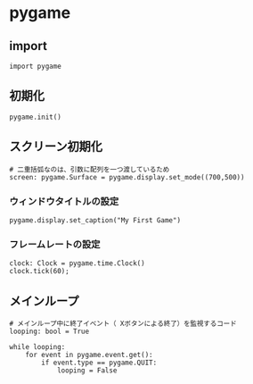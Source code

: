# pygame

## import

	import pygame

## 初期化

	pygame.init()
	
## スクリーン初期化

	# 二重括弧なのは、引数に配列を一つ渡しているため
	screen: pygame.Surface = pygame.display.set_mode((700,500))
	
### ウィンドウタイトルの設定
	pygame.display.set_caption("My First Game")
	
### フレームレートの設定

	clock: Clock = pygame.time.Clock()
	clock.tick(60);
	
## メインループ

	# メインループ中に終了イベント（ Xボタンによる終了）を監視するコード
	looping: bool = True

	while looping:
		for event in pygame.event.get():
			if event.type == pygame.QUIT:
				looping = False